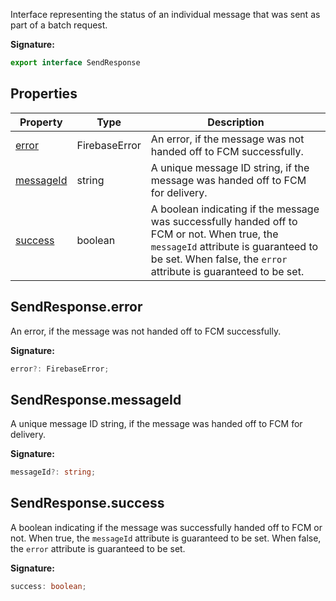 Interface representing the status of an individual message that was sent as part of a batch request.

<b>Signature:</b>

```typescript
export interface SendResponse 
```

## Properties

|  Property | Type | Description |
|  --- | --- | --- |
|  [error](./firebase-admin.messaging.sendresponse.md#sendresponseerror) | FirebaseError | An error, if the message was not handed off to FCM successfully. |
|  [messageId](./firebase-admin.messaging.sendresponse.md#sendresponsemessageid) | string | A unique message ID string, if the message was handed off to FCM for delivery. |
|  [success](./firebase-admin.messaging.sendresponse.md#sendresponsesuccess) | boolean | A boolean indicating if the message was successfully handed off to FCM or not. When true, the <code>messageId</code> attribute is guaranteed to be set. When false, the <code>error</code> attribute is guaranteed to be set. |

## SendResponse.error

An error, if the message was not handed off to FCM successfully.

<b>Signature:</b>

```typescript
error?: FirebaseError;
```

## SendResponse.messageId

A unique message ID string, if the message was handed off to FCM for delivery.

<b>Signature:</b>

```typescript
messageId?: string;
```

## SendResponse.success

A boolean indicating if the message was successfully handed off to FCM or not. When true, the `messageId` attribute is guaranteed to be set. When false, the `error` attribute is guaranteed to be set.

<b>Signature:</b>

```typescript
success: boolean;
```
